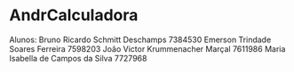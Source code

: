 # AndrCalculadora
Alunos:
Bruno Ricardo Schmitt Deschamps 7384530
Emerson Trindade Soares Ferreira 7598203
João Victor Krummenacher Marçal 7611986
Maria Isabella de Campos da Silva 7727968
